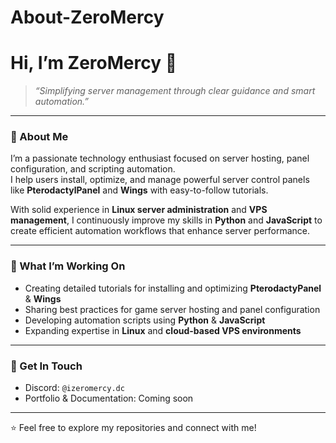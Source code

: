 # About-ZeroMercy
# Hi, I’m **ZeroMercy** 👋

> _“Simplifying server management through clear guidance and smart automation.”_

---

### 🔹 About Me  
I’m a passionate technology enthusiast focused on server hosting, panel configuration, and scripting automation.  
I help users install, optimize, and manage powerful server control panels like **PterodactylPanel** and **Wings** with easy-to-follow tutorials.

With solid experience in **Linux server administration** and **VPS management**, I continuously improve my skills in **Python** and **JavaScript** to create efficient automation workflows that enhance server performance.

---

### 🔹 What I’m Working On  
- Creating detailed tutorials for installing and optimizing **PterodactyPanel** & **Wings**  
- Sharing best practices for game server hosting and panel configuration  
- Developing automation scripts using **Python** & **JavaScript**  
- Expanding expertise in **Linux** and **cloud-based VPS environments**

---

### 🔹 Get In Touch  
- Discord: `@izeromercy.dc`  
- Portfolio & Documentation: Coming soon  

---

⭐ Feel free to explore my repositories and connect with me!
